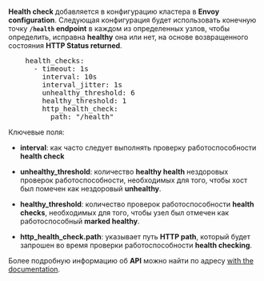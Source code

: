 **Health check** добавляется в конфигурацию кластера в **Envoy configuration**. Следующая конфигурация будет использовать конечную точку **`/health` endpoint** в каждом из определенных узлов, чтобы определить, исправна **healthy** она или нет, на основе возвращенного состояния **HTTP Status returned**.

<pre class="file" data-filename="envoy.yaml" data-target="append">
    health_checks:
      - timeout: 1s
        interval: 10s
        interval_jitter: 1s
        unhealthy_threshold: 6
        healthy_threshold: 1
        http_health_check:
          path: "/health"
</pre>

Ключевые поля:

*  **interval**: как часто следует выполнять проверку работоспособности **health check**

* **unhealthy_threshold**: количество **healthy health** нездоровых проверок работоспособности, необходимых для того, чтобы хост был помечен как нездоровый **unhealthy**.

* **healthy_threshold**: количество проверок работоспособности **health checks**, необходимых для того, чтобы узел был отмечен как работоспособный **marked healthy**.

* **http_health_check.path**: указывает путь **HTTP path**, который будет запрошен во время проверки работоспособности **health checking**.

Более подробную информацию об **API** можно найти по адресу [with the documentation](https://www.envoyproxy.io/docs/envoy/latest/api-v2/api/v2/core/health_check.proto).
